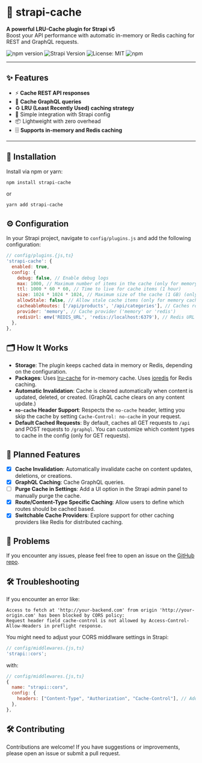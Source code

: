 # 🧠 strapi-cache

**A powerful LRU-Cache plugin for Strapi v5**  
Boost your API performance with automatic in-memory or Redis caching for REST and GraphQL requests.

![npm version](https://img.shields.io/badge/version-1.0.0-blue)
![Strapi Version](https://img.shields.io/badge/strapi-v5-blue)
![License: MIT](https://img.shields.io/badge/license-MIT-green)
![npm](https://img.shields.io/npm/dt/strapi-cache)

---

## ✨ Features

- ⚡️ **Cache REST API responses**
- 🔮 **Cache GraphQL queries**
- ♻️ **LRU (Least Recently Used) caching strategy**
- 🔧 Simple integration with Strapi config
- 📦 Lightweight with zero overhead
- 🗄️ **Supports in-memory and Redis caching**

---

## 🚀 Installation

Install via npm or yarn:

```bash
npm install strapi-cache
```

or

```bash
yarn add strapi-cache
```

## ⚙️ Configuration

In your Strapi project, navigate to `config/plugins.js` and add the following configuration:

```javascript
// config/plugins.{js,ts}
'strapi-cache': {
  enabled: true,
  config: {
    debug: false, // Enable debug logs
    max: 1000, // Maximum number of items in the cache (only for memory cache)
    ttl: 1000 * 60 * 60, // Time to live for cache items (1 hour)
    size: 1024 * 1024 * 1024, // Maximum size of the cache (1 GB) (only for memory cache)
    allowStale: false, // Allow stale cache items (only for memory cache)
    cacheableRoutes: ['/api/products', '/api/categories'], // Caches routes which start with these paths (if empty array, all '/api' routes are cached)
    provider: 'memory', // Cache provider ('memory' or 'redis')
    redisUrl: env('REDIS_URL', 'redis://localhost:6379'), // Redis URL (if using Redis)
  },
},
```

## 🗂️ How It Works

- **Storage**: The plugin keeps cached data in memory or Redis, depending on the configuration.
- **Packages**: Uses [lru-cache](https://github.com/isaacs/node-lru-cache) for in-memory cache. Uses [ioredis](https://github.com/redis/ioredis) for Redis caching.
- **Automatic Invalidation**: Cache is cleared automatically when content is updated, deleted, or created. (GraphQL cache clears on any content update.)
- **`no-cache` Header Support**: Respects the `no-cache` header, letting you skip the cache by setting `Cache-Control: no-cache` in your request.
- **Default Cached Requests**: By default, caches all GET requests to `/api` and POST requests to `/graphql`. You can customize which content types to cache in the config (only for GET requests).

## 🔮 Planned Features

- [x] **Cache Invalidation**: Automatically invalidate cache on content updates, deletions, or creations.
- [x] **GraphQL Caching**: Cache GraphQL queries.
- [ ] **Purge Cache in Settings**: Add a UI option in the Strapi admin panel to manually purge the cache.
- [x] **Route/Content-Type Specific Caching**: Allow users to define which routes should be cached based.
- [x] **Switchable Cache Providers**: Explore support for other caching providers like Redis for distributed caching.

## 🛑 Problems

If you encounter any issues, please feel free to open an issue on the [GitHub repo](https://github.com/TupiC/strapi-cache/issues/new).

## 🛠️ Troubleshooting

If you encounter an error like:

```
Access to fetch at 'http://your-backend.com' from origin 'http://your-origin.com' has been blocked by CORS policy:
Request header field cache-control is not allowed by Access-Control-Allow-Headers in preflight response.
```

You might need to adjust your CORS middlware settings in Strapi:

```javascript
// config/middlewares.{js,ts}
'strapi::cors';
```

with:

```javascript
// config/middlewares.{js,ts}
{
  name: "strapi::cors",
  config: {
    headers: ["Content-Type", "Authorization", "Cache-Control"], // Add 'Cache-Control' to the allowed headers
  },
},
```

## 🛠️ Contributing

Contributions are welcome! If you have suggestions or improvements, please open an issue or submit a pull request.
